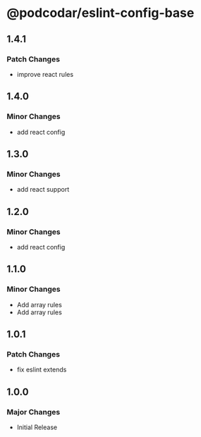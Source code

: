 # @podcodar/eslint-config-base

## 1.4.1

### Patch Changes

- improve react rules

## 1.4.0

### Minor Changes

- add react config

## 1.3.0

### Minor Changes

- add react support

## 1.2.0

### Minor Changes

- add react config

## 1.1.0

### Minor Changes

- Add array rules
- Add array rules

## 1.0.1

### Patch Changes

- fix eslint extends

## 1.0.0

### Major Changes

- Initial Release
